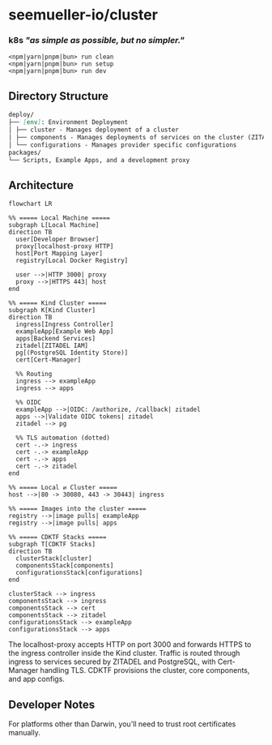 # seemueller-io/cluster

### k8s _"as simple as possible, but no simpler."_

```shell
<npm|yarn|pnpm|bun> run clean
<npm|yarn|pnpm|bun> run setup
<npm|yarn|pnpm|bun> run dev
```

## Directory Structure
```markdown
deploy/
├── [env]: Environment Deployment
│ ├── cluster - Manages deployment of a cluster
│ ├── components - Manages deployments of services on the cluster (ZITADEL, CertManager, ect...)
│ └── configurations - Manages provider specific configurations
packages/
└── Scripts, Example Apps, and a development proxy
```


## Architecture

```mermaid
flowchart LR

%% ===== Local Machine =====
subgraph L[Local Machine]
direction TB
  user[Developer Browser]
  proxy[localhost-proxy HTTP]
  host[Port Mapping Layer]
  registry[Local Docker Registry]

  user -->|HTTP 3000| proxy
  proxy -->|HTTPS 443| host
end

%% ===== Kind Cluster =====
subgraph K[Kind Cluster]
direction TB
  ingress[Ingress Controller]
  exampleApp[Example Web App]
  apps[Backend Services]
  zitadel[ZITADEL IAM]
  pg[(PostgreSQL Identity Store)]
  cert[Cert-Manager]

  %% Routing
  ingress --> exampleApp
  ingress --> apps

  %% OIDC
  exampleApp -->|OIDC: /authorize, /callback| zitadel
  apps -->|Validate OIDC tokens| zitadel
  zitadel --> pg

  %% TLS automation (dotted)
  cert -.-> ingress
  cert -.-> exampleApp
  cert -.-> apps
  cert -.-> zitadel
end

%% ===== Local ⇄ Cluster =====
host -->|80 -> 30080, 443 -> 30443| ingress

%% ===== Images into the cluster =====
registry -->|image pulls| exampleApp
registry -->|image pulls| apps

%% ===== CDKTF Stacks =====
subgraph T[CDKTF Stacks]
direction TB
  clusterStack[cluster]
  componentsStack[components]
  configurationsStack[configurations]
end

clusterStack --> ingress
componentsStack --> ingress
componentsStack --> cert
componentsStack --> zitadel
configurationsStack --> exampleApp
configurationsStack --> apps

```

The localhost-proxy accepts HTTP on port 3000 and forwards HTTPS to the ingress controller inside the Kind cluster. Traffic is routed through ingress to services secured by ZITADEL and PostgreSQL, with Cert-Manager handling TLS. CDKTF provisions the cluster, core components, and app configs.

## Developer Notes
For platforms other than Darwin, you'll need to trust root certificates manually.
